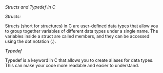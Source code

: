 *Structs and Typedef in C*

*Structs:*

Structs (short for structures) in C are user-defined data types that allow you to group together variables of different data types under a single name. The variables inside a struct are called members, and they can be accessed using the dot notation (.).

*Typedef*

Typedef is a keyword in C that allows you to create aliases for data types. This can make your code more readable and easier to understand.
